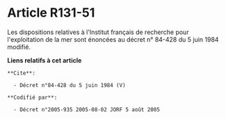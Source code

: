 # Article R131-51

Les dispositions relatives à l'Institut français de recherche pour l'exploitation de la mer sont énoncées au décret n° 84-428
du 5 juin 1984 modifié.

**Liens relatifs à cet article**

	**Cite**:

	  - Décret n°84-428 du 5 juin 1984 (V)

	**Codifié par**:

	  - Décret n°2005-935 2005-08-02 JORF 5 août 2005
